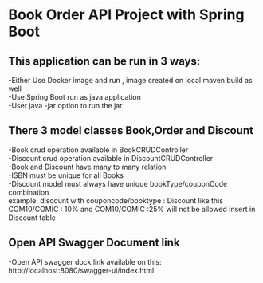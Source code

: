 # Book Order API Project with Spring Boot

## This application can be run in 3 ways:

-Either Use Docker image and run , image created on local maven build as well <br />
-Use Spring Boot run as java application <br />
-User java -jar option to run the jar <br />

## There 3 model classes Book,Order and Discount

-Book crud operation available in BookCRUDController <br />
-Discount crud operation available in DiscountCRUDController <br />
-Book and Discount have many to many relation <br />
-ISBN must be unique for all Books <br />
-Discount model must always have unique bookType/couponCode combination <br />
example:  discount with couponcode/booktype : Discount like this  COM10/COMIC : 10% and COM10/COMIC :25% will not be allowed insert in Discount table

## Open API Swagger Document link <br />

-Open API swagger dock link available on this: http://localhost:8080/swagger-ui/index.html<br />



